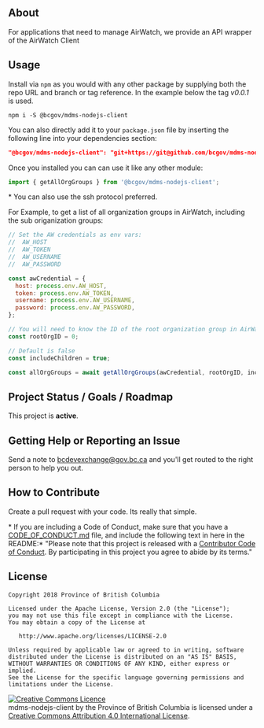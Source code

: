 ## About

For applications that need to manage AirWatch, we provide an API wrapper of the AirWatch Client

## Usage

Install via `npm` as you would with any other package by supplying both the repo URL and branch or tag reference. In the example below the tag _v0.0.1_ is used.

```console
npm i -S @bcgov/mdms-nodejs-client
```

You can also directly add it to your `package.json` file by inserting the following line into your dependencies section:

```json
"@bcgov/mdms-nodejs-client": "git+https://git@github.com/bcgov/mdms-nodejs-client.git#v0.1.0",
```

Once you installed you can can use it like any other module:

```javascript
import { getAllOrgGroups } from '@bcgov/mdms-nodejs-client';
```

\* You can also use the ssh protocol preferred.

For Example, to get a list of all organization groups in AirWatch, including the sub origanization groups:

```javascript
// Set the AW credentials as env vars:
//  AW_HOST
//  AW_TOKEN
//  AW_USERNAME
//  AW_PASSWORD

const awCredential = {
  host: process.env.AW_HOST,
  token: process.env.AW_TOKEN,
  username: process.env.AW_USERNAME,
  password: process.env.AW_PASSWORD,
};

// You will need to know the ID of the root organization group in AirWatch:
const rootOrgID = 0;

// Default is false
const includeChildren = true;

const allOrgGroups = await getAllOrgGroups(awCredential, rootOrgID, includeChildren);
```

## Project Status / Goals / Roadmap

This project is **active**.

## Getting Help or Reporting an Issue

Send a note to bcdevexchange@gov.bc.ca and you'll get routed to the right person to help you out.

## How to Contribute

Create a pull request with your code. Its really that simple.

\* If you are including a Code of Conduct, make sure that you have a [CODE_OF_CONDUCT.md](SAMPLE-CODE_OF_CONDUCT.md) file, and include the following text in here in the README:\*
"Please note that this project is released with a [Contributor Code of Conduct](CODE_OF_CONDUCT.md). By participating in this project you agree to abide by its terms."

## License

    Copyright 2018 Province of British Columbia

    Licensed under the Apache License, Version 2.0 (the "License");
    you may not use this file except in compliance with the License.
    You may obtain a copy of the License at

       http://www.apache.org/licenses/LICENSE-2.0

    Unless required by applicable law or agreed to in writing, software
    distributed under the License is distributed on an "AS IS" BASIS,
    WITHOUT WARRANTIES OR CONDITIONS OF ANY KIND, either express or implied.
    See the License for the specific language governing permissions and
    limitations under the License.

<a rel="license" href="http://creativecommons.org/licenses/by/4.0/"><img alt="Creative Commons Licence" style="border-width:0" src="https://i.creativecommons.org/l/by/4.0/80x15.png" /></a><br /><span xmlns:dct="http://purl.org/dc/terms/" property="dct:title">mdms-nodejs-client</span> by <span xmlns:cc="http://creativecommons.org/ns#" property="cc:attributionName">the Province of British Columbia</span> is licensed under a <a rel="license" href="http://creativecommons.org/licenses/by/4.0/">Creative Commons Attribution 4.0 International License</a>.

[export-xcarchive]: https://github.com/bcdevops/mobile-cicd-api/raw/develop/doc/images/export-xcarchive.gif 'Prepare & Export xcarchive'
